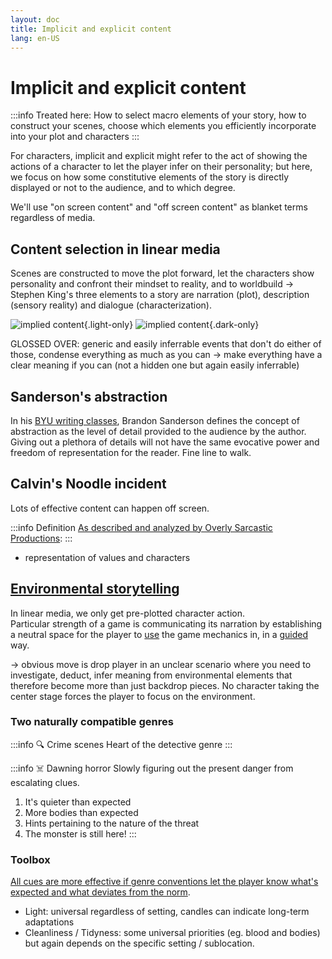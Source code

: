```yaml
---
layout: doc
title: Implicit and explicit content
lang: en-US
---
```


# Implicit and explicit content

:::info Treated here:
How to select macro elements of your story, how to construct your scenes, choose which elements you efficiently incorporate into your plot and characters
:::

For characters, implicit and explicit might refer to the act of showing the actions of a character to let the player infer on their personality; but here, we focus on how some constitutive elements of the story is <span class="highlight">directly displayed or not</span> to the audience, and to which degree.

We'll use "on screen content" and "off screen content" as blanket terms regardless of media.


## Content selection in linear media


Scenes are constructed to move the plot forward, let the characters show personality and confront their mindset to reality, and to worldbuild -> Stephen King's three elements to a story are narration (plot), description (sensory reality) and dialogue (characterization).



![implied content](/en-impliedContent-light.png){.light-only}
![implied content](/en-impliedContent-dark.png){.dark-only}

GLOSSED OVER: generic and easily inferrable events that don't do either of those, condense everything as much as you can -> make everything have a clear meaning if you can (not a hidden one but again easily inferrable)

## Sanderson's abstraction

In his [BYU writing classes](https://www.youtube.com/playlist?list=PLSH_xM-KC3Zv-79sVZTTj-YA6IAqh8qeQ), Brandon Sanderson defines the concept of abstraction as the level of detail provided to the audience by the author. Giving out a plethora of details will not have the same evocative power and freedom of representation for the reader. Fine line to walk.




## Calvin's Noodle incident

<span class="highlight">Lots of effective content can happen off screen.</span>

:::info Definition
[As described and analyzed by Overly Sarcastic Productions](https://www.youtube.com/watch?v=06BUGWthQ70): 
:::

- representation of values and characters 

## [Environmental storytelling](https://www.youtube.com/watch?v=gf-k3nYYgU4)


In linear media, we only get pre-plotted character action.<br>
Particular strength of a game is communicating its narration by establishing a neutral space for the player to <u>use</u> the game mechanics in, in a <u>guided</u> way.

-> obvious move is drop player in an unclear scenario where you need to investigate, deduct, infer meaning from environmental elements that therefore become more than just backdrop pieces. No character taking the center stage forces the player to focus on the environment.

### Two naturally compatible genres

:::info 🔍 Crime scenes
Heart of the detective genre
:::




:::info ☠️ Dawning horror
Slowly figuring out the present danger from escalating clues. 
1. It's quieter than expected
2. More bodies than expected
3. Hints pertaining to the nature of the threat
4. The monster is still here!
:::

### Toolbox

<u>All cues are more effective if genre conventions let the player know what's expected and what deviates from the norm</u>.

- Light: universal regardless of setting, candles can indicate long-term adaptations
- Cleanliness / Tidyness: some universal priorities (eg. blood and bodies) but again depends on the specific setting / sublocation.